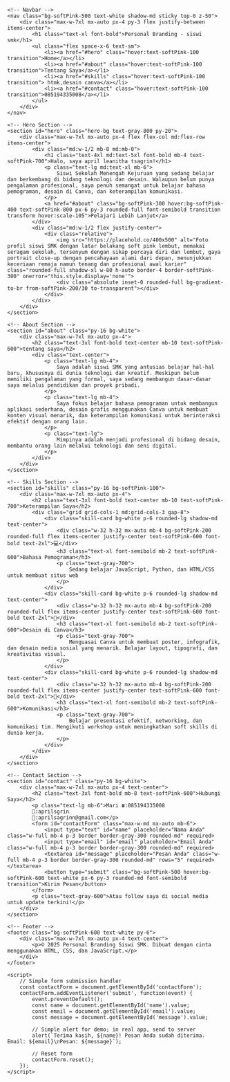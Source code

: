 <html lang="id">
<head>
    <meta charset="UTF-8">
    <meta name="viewport" content="width=device-width, initial-scale=1.0">
    <title>Personal Branding - siswi smk</title>
    <script src="https://cdn.tailwindcss.com"></script>
    <script>
        tailwind.config = {
            theme: {
                extend: {
                    colors: {
                        softPink: {
                            50: '#fef7f9',
                            100: '#fef2f5',
                            200: '#fce7ed',
                            300: '#fad1de',
                            400: '#f8b9cb',
                            500: '#f4a3b8',
                            600: '#e08ba3',
                            700: '#c76e87',
                            800: '#a7586d',
                            900: '#8a4a59'
                        }
                    }
                }
            }
        }
    </script>
    <style>
        body {
            font-family: 'Inter', sans-serif;
        }
        .hero-bg {
            background: linear-gradient(135deg, #fce7ed 0%, #fad1de 100%);
        }
        .skill-card {
            transition: transform 0.3s ease, box-shadow 0.3s ease;
        }
        .skill-card:hover {
            transform: translateY(-5px);
            box-shadow: 0 10px 20px rgba(0, 0, 0, 0.15);
        }
    </style>
</head>
<body class="bg-softPink-50 text-gray-800">

    <!-- Navbar -->
    <nav class="bg-softPink-500 text-white shadow-md sticky top-0 z-50">
        <div class="max-w-7xl mx-auto px-4 py-3 flex justify-between items-center">
            <h1 class="text-xl font-bold">Personal Branding - siswi smk</h1>
            <ul class="flex space-x-6 text-sm">
                <li><a href="#hero" class="hover:text-softPink-100 transition">Home</a></li>
                <li><a href="#about" class="hover:text-softPink-100 transition">Tentang Saya</a></li>
                <li><a href="#skills" class="hover:text-softPink-100 transition"> htmk,desain canva</a></li>
                <li><a href="#contact" class="hover:text-softPink-100 transition">085194335008</a></li>
            </ul>
        </div>
    </nav>

    <!-- Hero Section -->
    <section id="hero" class="hero-bg text-gray-800 py-20">
        <div class="max-w-7xl mx-auto px-4 flex flex-col md:flex-row items-center">
            <div class="md:w-1/2 mb-8 md:mb-0">
                <h1 class="text-4xl md:text-5xl font-bold mb-4 text-softPink-700">Halo, saya april leanitha tsagrin!</h1>
                <p class="text-lg md:text-xl mb-6">
                    Siswi Sekolah Menengah Kejuruan yang sedang belajar dan berkembang di bidang teknologi dan desain. Walaupun belum punya pengalaman profesional, saya penuh semangat untuk belajar bahasa pemograman, desain di Canva, dan keterampilan komunikasi.
                </p>
                <a href="#about" class="bg-softPink-300 hover:bg-softPink-400 text-softPink-800 px-6 py-3 rounded-full font-semibold transition transform hover:scale-105">Pelajari Lebih Lanjut</a>
            </div>
            <div class="md:w-1/2 flex justify-center">
                <div class="relative">
                    <img src="https://placehold.co/400x500" alt="Foto profil siswi SMK dengan latar belakang soft pink lembut, memakai seragam sekolah, tersenyum dengan sikap percaya diri dan lembut, gaya portrait close-up dengan pencahayaan alami dari depan, menunjukkan keceriaan remaja namun tenang dan profesional awal karier" class="rounded-full shadow-xl w-80 h-auto border-4 border-softPink-300" onerror="this.style.display='none'">
                    <div class="absolute inset-0 rounded-full bg-gradient-to-br from-softPink-200/30 to-transparent"></div>
                </div>
            </div>
        </div>
    </section>

    <!-- About Section -->
    <section id="about" class="py-16 bg-white">
        <div class="max-w-7xl mx-auto px-4">
            <h2 class="text-3xl font-bold text-center mb-10 text-softPink-600">tentang saya</h2>
            <div class="text-center">
                <p class="text-lg mb-4">
                    Saya adalah siswi SMK yang antusias belajar hal-hal baru, khususnya di dunia teknologi dan kreatif. Meskipun belum memiliki pengalaman yang formal, saya sedang membangun dasar-dasar saya melalui pendidikan dan proyek pribadi.
                </p>
                <p class="text-lg mb-4">
                    Saya fokus belajar bahasa pemograman untuk membangun aplikasi sederhana, desain grafis menggunakan Canva untuk membuat konten visual menarik, dan keterampilan komunikasi untuk berinteraksi efektif dengan orang lain.
                </p>
                <p class="text-lg">
                    Mimpinya adalah menjadi profesional di bidang desain, membantu orang lain melalui teknologi dan seni digital.
                </p>
            </div>
        </div>
    </section>

    <!-- Skills Section -->
    <section id="skills" class="py-16 bg-softPink-100">
        <div class="max-w-7xl mx-auto px-4">
            <h2 class="text-3xl font-bold text-center mb-10 text-softPink-700">Keterampilan Saya</h2>
            <div class="grid grid-cols-1 md:grid-cols-3 gap-8">
                <div class="skill-card bg-white p-6 rounded-lg shadow-md text-center">
                    <div class="w-32 h-32 mx-auto mb-4 bg-softPink-200 rounded-full flex items-center justify-center text-softPink-600 font-bold text-2xl">💻</div>
                    <h3 class="text-xl font-semibold mb-2 text-softPink-600">Bahasa Pemograman</h3>
                    <p class="text-gray-700">
                        Sedang belajar JavaScript, Python, dan HTML/CSS untuk membuat situs web 
                    </p>
                </div>
                <div class="skill-card bg-white p-6 rounded-lg shadow-md text-center">
                    <div class="w-32 h-32 mx-auto mb-4 bg-softPink-200 rounded-full flex items-center justify-center text-softPink-600 font-bold text-2xl">🎨</div>
                    <h3 class="text-xl font-semibold mb-2 text-softPink-600">Desain di Canva</h3>
                    <p class="text-gray-700">
                        Menguasai Canva untuk membuat poster, infografik, dan desain media sosial yang menarik. Belajar layout, tipografi, dan kreativitas visual.
                    </p>
                </div>
                <div class="skill-card bg-white p-6 rounded-lg shadow-md text-center">
                    <div class="w-32 h-32 mx-auto mb-4 bg-softPink-200 rounded-full flex items-center justify-center text-softPink-600 font-bold text-2xl">💬</div>
                    <h3 class="text-xl font-semibold mb-2 text-softPink-600">Komunikasi</h3>
                    <p class="text-gray-700">
                        Belajar presentasi efektif, networking, dan komunikasi tim. Mengikuti workshop untuk meningkatkan soft skills di dunia kerja.
                    </p>
                </div>
            </div>
        </div>
    </section>

    <!-- Contact Section -->
    <section id="contact" class="py-16 bg-white">
        <div class="max-w-7xl mx-auto px-4 text-center">
            <h2 class="text-3xl font-bold mb-8 text-softPink-600">Hubungi Saya</h2>
            <p class="text-lg mb-6">Mari ☎️:085194335008
            📸:aprilsgrin
            📩:aprilsagrinn@gmail.com</p>
            <form id="contactForm" class="max-w-md mx-auto mb-6">
                <input type="text" id="name" placeholder="Nama Anda" class="w-full mb-4 p-3 border border-gray-300 rounded-md" required>
                <input type="email" id="email" placeholder="Email Anda" class="w-full mb-4 p-3 border border-gray-300 rounded-md" required>
                <textarea id="message" placeholder="Pesan Anda" class="w-full mb-4 p-3 border border-gray-300 rounded-md" rows="5" required></textarea>
                <button type="submit" class="bg-softPink-500 hover:bg-softPink-600 text-white px-6 py-3 rounded-md font-semibold transition">Kirim Pesan</button>
            </form>
            <p class="text-gray-600">Atau follow saya di social media untuk update terkini!</p>
        </div>
    </section>

    <!-- Footer -->
    <footer class="bg-softPink-600 text-white py-6">
        <div class="max-w-7xl mx-auto px-4 text-center">
            <p>© 2025 Personal Branding Siswi SMK. Dibuat dengan cinta menggunakan HTML, CSS, dan JavaScript.</p>
        </div>
    </footer>

    <script>
        // Simple form submission handler
        const contactForm = document.getElementById('contactForm');
        contactForm.addEventListener('submit', function(event) {
            event.preventDefault();
            const name = document.getElementById('name').value;
            const email = document.getElementById('email').value;
            const message = document.getElementById('message').value;

            // Simple alert for demo; in real app, send to server
            alert(`Terima kasih, ${name}! Pesan Anda sudah diterima. Email: ${email}\nPesan: ${message}`);

            // Reset form
            contactForm.reset();
        });
    </script>
</body>
</html>
